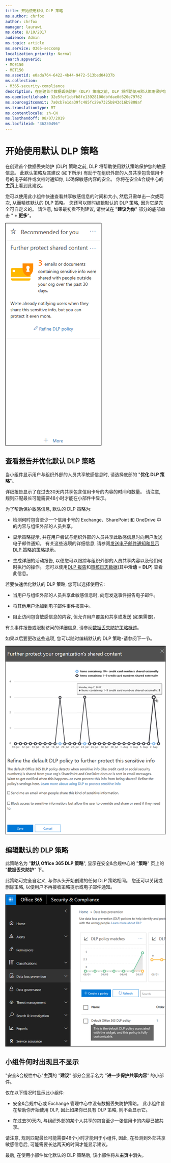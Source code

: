 ```yaml
---
title: 开始使用默认 DLP 策略
ms.author: chrfox
author: chrfox
manager: laurawi
ms.date: 8/10/2017
audience: Admin
ms.topic: article
ms.service: O365-seccomp
localization_priority: Normal
search.appverid:
- MOE150
- MET150
ms.assetid: e0ada764-6422-4b44-9472-513bed04837b
ms.collection:
- M365-security-compliance
description: 在创建首个数据丢失防护 (DLP) 策略之前, DLP 将帮助使用默认策略保护您的敏感信息。 此默认策略及其建议 (如下所示) 有助于在组织外部的人员共享包含信用卡号的电子邮件或文档时通知你, 以确保敏感内容的安全。
ms.openlocfilehash: 32e5fef1cbfb8fe13928100dbfdae0d620e79762
ms.sourcegitcommit: 7a0cb7e1da39fc485fc29e7325b843d16b9808af
ms.translationtype: MT
ms.contentlocale: zh-CN
ms.lasthandoff: 08/07/2019
ms.locfileid: "36230496"
---
```

# <a name="get-started-with-the-default-dlp-policy"></a>开始使用默认 DLP 策略

在创建首个数据丢失防护 (DLP) 策略之前, DLP 将帮助使用默认策略保护您的敏感信息。 此默认策略及其建议 (如下所示) 有助于在组织外部的人员共享包含信用卡号的电子邮件或文档时通知你, 以确保敏感内容的安全。 你将在安全&amp;合规中心的**主页**上看到此建议。 
  
您可以使用此小组件快速查看共享敏感信息的时间和大小, 然后只需单击一次或两次, 从而精炼默认的 DLP 策略。 您还可以随时编辑默认的 DLP 策略, 因为它是完全可自定义的。 请注意, 如果最初看不到建议, 请尝试在 "**建议为你**" 部分的底部单击 " **+ 更多**"。 
  
![名为 "进一步保护共享内容" 的小组件](media/2bae6dbc-cc92-4f35-b54c-c36e60226b5b.png)
  
## <a name="view-the-report-and-refine-the-default-dlp-policy"></a>查看报告并优化默认 DLP 策略

当小组件显示用户与组织外部的人员共享敏感信息时, 请选择底部的 "**优化 DLP 策略**"。 
  
详细报告显示了在过去30天内共享包含信用卡号的内容的时间和数量。 请注意, 规则匹配最长可能需要48小时才能在小部件中显示。
  
为了帮助保护敏感信息, 默认的 DLP 策略为:
  
- 检测何时包含至少一个信用卡号的 Exchange、SharePoint 和 OneDrive 中的内容与组织外部的人员共享。
    
- 显示策略提示, 并在用户尝试与组织外部的人员共享此敏感信息时向用户发送电子邮件通知。 有关这些选项的详细信息, 请参阅[发送电子邮件通知和显示 DLP 策略的策略提示](use-notifications-and-policy-tips.md)。
    
- 生成详细的活动报告, 以便您可以跟踪与组织外部的人员共享内容以及他们何时执行的操作。 您可以使用[DLP 报告](view-the-dlp-reports.md)和[审核日志数据](search-the-audit-log-in-security-and-compliance.md)(其中**活动** = **DLP**) 查看此信息。
    
若要快速优化默认的 DLP 策略, 您可以选择使用它:
  
- 当用户与组织外部的人员共享此敏感信息时, 向您发送事件报告电子邮件。
    
- 将其他用户添加到电子邮件事件报告中。
    
- 阻止访问包含敏感信息的内容, 但允许用户覆盖和共享或发送 (如果需要)。
    
有关事件报告或限制访问的详细信息, 请参阅[数据丢失防护策略概述](data-loss-prevention-policies.md)。
  
如果以后要更改这些选项, 您可以随时编辑默认的 DLP 策略-请参阅下一节。
  
![名为的小组件的设置进一步保护共享内容](media/dad30a84-2715-4c0a-a5c5-44d85492363e.png)
  
## <a name="edit-the-default-dlp-policy"></a>编辑默认的 DLP 策略

此策略名为 "**默认 Office 365 DLP 策略**", 显示在安全&amp;合规中心的 "**策略**" 页上的 "**数据丢失防护**" 下。 
  
此策略可完全自定义, 与你从头开始创建的任何 DLP 策略相同。 您还可以关闭或删除策略, 以便用户不再接收策略提示或电子邮件通知。
  
![名为 "默认 Office 365 DLP 策略" 的 DLP 策略](media/260731e8-4d57-4c98-abec-07b052ec48d5.png)
  
## <a name="when-the-widget-does-and-does-not-appear"></a>小组件何时出现且不显示

"安全&amp;合规性中心"**主页**的 "**建议**" 部分会显示名为 "**进一步保护共享内容**" 的小部件。 
  
仅在以下情况时显示此小组件:
  
- 安全&amp;合规中心或 Exchange 管理中心中没有数据丢失防护策略。 此小组件旨在帮助你开始使用 DLP, 因此如果你已具有 DLP 策略, 则不会显示它。
    
- 在过去30天内, 与组织外部的某个人共享的包含至少一张信用卡的内容已被共享。
    
请注意, 规则匹配最长可能需要48个小时才能用于小组件, 因此, 在检测到外部共享敏感信息后, 可能需要长达两天的时间才能显示建议。
  
最后, 在使用小部件优化默认的 DLP 策略后, 该小部件将从**主页**中消失。 
  

